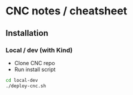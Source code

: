 # CNC notes / cheatsheet

## Installation

### Local / dev (with Kind)

* Clone CNC repo
* Run install script
```bash
cd local-dev
./deploy-cnc.sh
```
